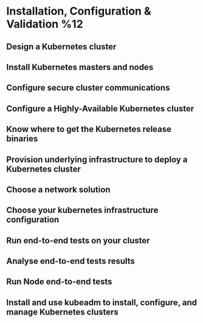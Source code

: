 <h1>Installation, Configuration & Validation %12</h1>

<h2>Design a Kubernetes cluster</h2>

<h2>Install Kubernetes masters and nodes</h2>

<h2>Configure secure cluster communications</h2>

<h2>Configure a Highly-Available Kubernetes cluster</h2>

<h2>Know where to get the Kubernetes release binaries</h2>

<h2>Provision underlying infrastructure to deploy a Kubernetes cluster</h2>

<h2>Choose a network solution</h2>

<h2>Choose your kubernetes infrastructure configuration</h2>

<h2>Run end-to-end tests on your cluster</h2>

<h2>Analyse end-to-end tests results</h2>

<h2>Run Node end-to-end tests</h2>

<h2>Install and use kubeadm to install, configure, and manage Kubernetes clusters</h2>